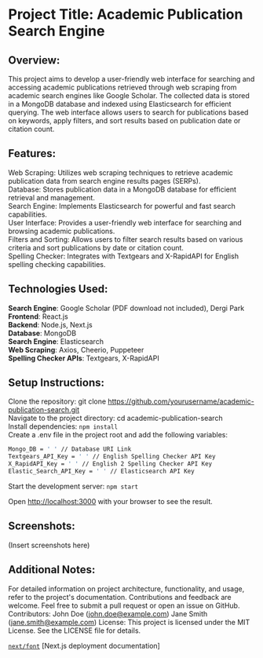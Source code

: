  Project Title: Academic Publication Search Engine
 ===============

## **Overview**:
This project aims to develop a user-friendly web interface for searching and accessing academic publications retrieved through web scraping from academic search engines like Google Scholar. The collected data is stored in a MongoDB database and indexed using Elasticsearch for efficient querying. The web interface allows users to search for publications based on keywords, apply filters, and sort results based on publication date or citation count.


## Features:
Web Scraping: Utilizes web scraping techniques to retrieve academic publication data from search engine results pages (SERPs).  
Database: Stores publication data in a MongoDB database for efficient retrieval and management.  
Search Engine: Implements Elasticsearch for powerful and fast search capabilities.  
User Interface: Provides a user-friendly web interface for searching and browsing academic publications.  
Filters and Sorting: Allows users to filter search results based on various criteria and sort publications by date or citation count.  
Spelling Checker: Integrates with Textgears and X-RapidAPI for English spelling checking capabilities.  


## Technologies Used:
**Search Engine**: Google Scholar (PDF download not included), Dergi Park 
**Frontend**: React.js  
**Backend**: Node.js, Next.js  
**Database**: MongoDB  
**Search Engine**: Elasticsearch  
**Web Scraping**: Axios, Cheerio, Puppeteer  
**Spelling Checker APIs**: Textgears, X-RapidAPI  

## Setup Instructions:
Clone the repository: git clone https://github.com/yourusername/academic-publication-search.git  
Navigate to the project directory: cd academic-publication-search  
Install dependencies: ``npm install``  
Create a .env file in the project root and add the following variables:  

```bash
Mongo_DB = ' ' // Database URI Link
Textgears_API_Key = ' ' // English Spelling Checker API Key
X_RapidAPI_Key = ' ' // English 2 Spelling Checker API Key
Elastic_Search_API_Key = ' ' // Elasticsearch API Key
```

Start the development server: `npm start`

Open [http://localhost:3000](http://localhost:3000) with your browser to see the result.


## Screenshots:
(Insert screenshots here)

## Additional Notes:
For detailed information on project architecture, functionality, and usage, refer to the project's documentation.
Contributions and feedback are welcome. Feel free to submit a pull request or open an issue on GitHub.
Contributors:
John Doe (john.doe@example.com)
Jane Smith (jane.smith@example.com)
License:
This project is licensed under the MIT License. See the LICENSE file for details.


[`next/font`](https://nextjs.org/docs/basic-features/font-optimization)
[Next.js deployment documentation]